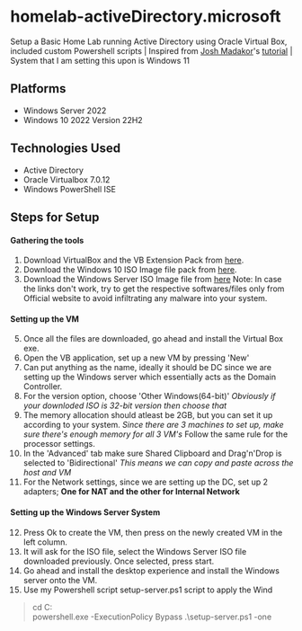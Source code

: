 homelab-activeDirectory.microsoft
=================================
Setup a Basic Home Lab running Active Directory using Oracle Virtual Box, included custom Powershell scripts | Inspired from [Josh Madakor](https://github.com/joshmadakor1)'s [tutorial](https://www.youtube.com/watch?v=MHsI8hJmggI&t=1377s) | System that I am setting this upon is Windows 11

## Platforms
- Windows Server 2022
- Windows 10 2022 Version 22H2

## Technologies Used
- Active Directory
- Oracle Virtualbox 7.0.12
- Windows PowerShell ISE

## Steps for Setup
#### Gathering the tools
1. Download VirtualBox and the VB Extension Pack from [here](https://www.virtualbox.org/wiki/Downloads).
2. Download the Windows 10 ISO Image file pack from [here](https://www.microsoft.com/en-us/software-download/windows10ISO).
3. Download the Windows Server ISO Image file from [here](https://www.microsoft.com/en-us/evalcenter/download-windows-server-2019)
Note: In case the links don't work, try to get the respective softwares/files only from Official website to avoid infiltrating any malware into your system.
#### Setting up the VM
5. Once all the files are downloaded, go ahead and install the Virtual Box exe.
6. Open the VB application, set up a new VM by pressing 'New'
7. Can put anything as the name, ideally it should be DC since we are setting up the Windows server which essentially acts as the Domain Controller.
8. For the version option, choose 'Other Windows(64-bit)' *Obviously if your downloded ISO is 32-bit version then choose that*
9. The memory allocation should atleast be 2GB, but you can set it up according to your system. *Since there are 3 machines to set up, make sure there's enough memory for all 3 VM's*
Follow the same rule for the processor settings.
10. In the 'Advanced' tab make sure Shared Clipboard and Drag'n'Drop is selected to 'Bidirectional' *This means we can copy and paste across the host and VM*
11. For the Network settings, since we are setting up the DC, set up 2 adapters; __One for NAT and the other for Internal Network__
#### Setting up the Windows Server System
12. Press Ok to create the VM, then press on the newly created VM in the left column.
13. It will ask for the ISO file, select the Windows Server ISO file downloaded previously. Once selected, press start.
14. Go ahead and install the desktop experience and install the Windows server onto the VM.
15. Use my Powershell script setup-server.ps1 script to apply the Wind
> cd C:\
> powershell.exe -ExecutionPolicy Bypass .\setup-server.ps1 -one

